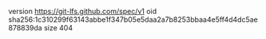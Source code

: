 version https://git-lfs.github.com/spec/v1
oid sha256:1c310299f63143abbe1f347b05e5daa2a7b8253bbaa4e5ff4d4dc5ae878839da
size 404
